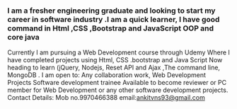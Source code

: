### I am a fresher engineering graduate and looking to start my career in software industry .I am a quick learner, I have good command in Html ,CSS ,Bootstrap and JavaScript OOP and core java
Currently I am pursuing a Web Development course through Udemy Where I have completed projects using Html, CSS .bootstrap and Java Script Now heading to learn (jQuery, Nodejs, Reset API and Ajax ,The command line, MongoDB .
I am open to:
Any collaboration work,
Web Development Projects
Software development trainee
Available to become reviewer or PC member for Web Development or any other software development projects.
Contact Details:
Mob no.9970466388
email:ankitvns93@gmail.com




